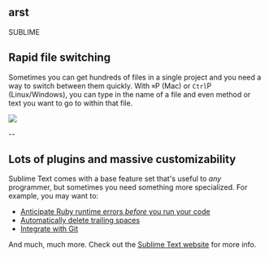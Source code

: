 ## arst


SUBLIME

## Rapid file switching

Sometimes you can get hundreds of files in a single project and you need a way to switch between them quickly. With `⌘`P (Mac) or `Ctrl`P (Linux/Windows), you can type in the name of a file and even method or text you want to go to within that file.

<img src="https://www.dropbox.com/s/e8v7m30athvfbis/rapid_file_switching.gif?dl=1" class="stretch">

--

## Lots of plugins and massive customizability

Sublime Text comes with a base feature set that's useful to _any_ programmer, but sometimes you need something more specialized. For example, you may want to:

- [Anticipate Ruby runtime errors _before_ you run your code](https://github.com/SublimeLinter/SublimeLinter-ruby)
- [Automatically delete trailing spaces](https://github.com/SublimeText/TrailingSpaces)
- [Integrate with Git](https://github.com/kemayo/sublime-text-git)

And much, much more. Check out the [Sublime Text website](http://www.sublimetext.com/) for more info.
